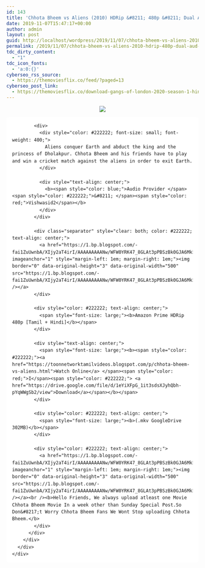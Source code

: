 ```yaml
---
id: 143
title: 'Chhota Bheem vs Aliens (2010) HDRip &#8211; 480p &#8211; Dual Aud [Tamil + Hindi] &#8211; x264 &#8211; 300MB'
date: 2019-11-07T15:47:17+00:00
author: admin
layout: post
guid: http://localhost/wordpress/2019/11/07/chhota-bheem-vs-aliens-2010-hdrip-480p-dual-aud-tamil-hindi-x264-300mb/
permalink: /2019/11/07/chhota-bheem-vs-aliens-2010-hdrip-480p-dual-aud-tamil-hindi-x264-300mb/
tdc_dirty_content:
  - "1"
tdc_icon_fonts:
  - 'a:0:{}'
cyberseo_rss_source:
  - https://themoviesflix.co/feed/?paged=13
cyberseo_post_link:
  - https://themoviesflix.co/download-gangs-of-london-2020-season-1-hindi-720p/
---
```

<div dir="ltr" style="text-align: left;" trbidi="on">
  <div class="separator" style="clear: both; text-align: center;">
    <a href="https://1.bp.blogspot.com/-TspqogueNhg/XUAZrBshE-I/AAAAAAAAAo8/4rDkhTXarcIn2JwLtVjru7UDGTr3O047QCLcBGAs/s1600/81BANLNmb4L._SL1500_.jpg" imageanchor="1" style="margin-left: 1em; margin-right: 1em;"><img border="0" data-original-height="1042" data-original-width="1064" src="https://1.bp.blogspot.com/-TspqogueNhg/XUAZrBshE-I/AAAAAAAAAo8/4rDkhTXarcIn2JwLtVjru7UDGTr3O047QCLcBGAs/s1600/81BANLNmb4L._SL1500_.jpg" /></a>
  </div>
  
  <div class="mod" data-hveid="CAsQAA" data-md="50" data-ved="2ahUKEwiWtInRtdzjAhXPfX0KHYnGC50QkCkwHXoECAsQAA" lang="en-IN" style="background-color: white; border-radius: 8px; clear: none; font-family: arial, sans-serif; font-style: normal; letter-spacing: normal; line-height: 1.54; padding-left: 15px; padding-right: 15px; padding-top: 0px; text-align: left; text-indent: 0px; text-transform: none; white-space: normal; word-spacing: 0px;">
    <div class="PZPZlf hb8SAc kno-fb-ctx" data-attrid="description" data-hveid="CAsQAQ" data-ved="2ahUKEwiWtInRtdzjAhXPfX0KHYnGC50QziAoADAdegQICxAB" style="margin: 13px 0px; overflow: hidden;">
      <div class="r-i8v7ndQMkow8" jsl="$t t-oF0h478wPRI;$x 0;">
        <div class="kno-rdesc r-iqKMm1sHgYwM" data-rtid="iqKMm1sHgYwM" jsaction="sngtp:r.Eddvt4h-GI8;tp_btn:r.Eddvt4h-GI8" jsl="$t t-JgTEvN6zUII;$x 0;">
          <div>
            <h3 class="bNg8Rb" style="clip: rect(1px, 1px, 1px, 1px); color: #222222; font-size: medium; font-weight: normal; height: 1px; margin: 0px; overflow: hidden; padding: 0px; position: absolute; white-space: nowrap; width: 1px; z-index: -1000;">
              Description
            </h3>
            
            <div>
              <div style="color: #222222; font-size: small; font-weight: 400;">
                Aliens conquer Earth and abduct the king and the princess of Dholakpur. Chhota Bheem and his friends have to play and win a cricket match against the aliens in order to exit Earth.
              </div>
              
              <div style="text-align: center;">
                <b><span style="color: blue;">Audio Provider </span><span style="color: #222222;">&#8211; </span><span style="color: red;">Vishwasid2</span></b>
              </div>
            </div>
            
            <div class="separator" style="clear: both; color: #222222; text-align: center;">
              <a href="https://1.bp.blogspot.com/-fai1ZuUwnbA/XIjy2aT4irI/AAAAAAAAANw/WFW0YRK47_8GLAt3pPBSzBk0GJA6Mk5fgCPcBGAYYCw/s1600/torrborder.gif" imageanchor="1" style="margin-left: 1em; margin-right: 1em;"><img border="0" data-original-height="3" data-original-width="500" src="https://1.bp.blogspot.com/-fai1ZuUwnbA/XIjy2aT4irI/AAAAAAAAANw/WFW0YRK47_8GLAt3pPBSzBk0GJA6Mk5fgCPcBGAYYCw/s1600/torrborder.gif" /></a>
            </div>
            
            <div style="color: #222222; text-align: center;">
              <span style="font-size: large;"><b>Amazon Prime HDRip 480p [Tamil + Hindi]</b></span>
            </div>
            
            <div style="text-align: center;">
              <span style="font-size: large;"><b><span style="color: #222222;"><a href="https://toonnetworktamilvideos.blogspot.com/p/chhota-bheem-vs-aliens.html">Watch Online</a> </span><span style="color: red;">I</span><span style="color: #222222;"> <a href="https://drive.google.com/file/d/1eYiXFpG_1it3sdsXJyhQbh-pYqWWgSb2/view">Download</a></span></b></span>
            </div>
            
            <div style="color: #222222; text-align: center;">
              <span style="font-size: large;"><b>(.mkv GoogleDrive 302MB)</b></span>
            </div>
            
            <div style="color: #222222; text-align: center;">
              <a href="https://1.bp.blogspot.com/-fai1ZuUwnbA/XIjy2aT4irI/AAAAAAAAANw/WFW0YRK47_8GLAt3pPBSzBk0GJA6Mk5fgCPcBGAYYCw/s1600/torrborder.gif" imageanchor="1" style="margin-left: 1em; margin-right: 1em;"><img border="0" data-original-height="3" data-original-width="500" src="https://1.bp.blogspot.com/-fai1ZuUwnbA/XIjy2aT4irI/AAAAAAAAANw/WFW0YRK47_8GLAt3pPBSzBk0GJA6Mk5fgCPcBGAYYCw/s1600/torrborder.gif" /></a><br /><b>Hello Friends, We always upload atleast one Movie Chhota Bheem Movie In a week other than Sunday Special Post.So Don&#8217;t Worry Chhota Bheem Fans We Wont Stop uploading Chhota Bheem.</b>
            </div>
          </div>
        </div>
      </div>
    </div>
  </div>
</div>